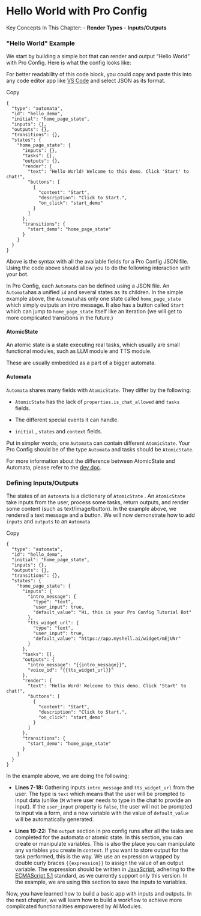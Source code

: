 # Hello World with Pro Config

Key Concepts In This Chapter: - **Render Types** - **Inputs/Outputs**

### "Hello World" Example

We start by building a simple bot that can render and output “Hello World” with Pro Config. Here is what the config looks like:

For better readability of this code block, you could copy and paste this into any code editor app like [VS Code](https://code.visualstudio.org/) and select JSON as its format.

Copy

```
{
  "type": "automata",
  "id": "hello_demo",
  "initial": "home_page_state",
  "inputs": {},
  "outputs": {},
  "transitions": {},
  "states": {
    "home_page_state": {
      "inputs": {},
      "tasks": [],
      "outputs": {},
      "render": {
        "text": "Hello World! Welcome to this demo. Click 'Start' to chat!",
        "buttons": [
          {
            "content": "Start",
            "description": "Click to Start.",
            "on_click": "start_demo"
          }
        ]
      },
      "transitions": {
        "start_demo": "home_page_state"
      }
    }
  }
}
```

Above is the syntax with all the available fields for a Pro Config JSON file. Using the code above should allow you to do the following interaction with your bot.

In Pro Config, each `Automata` can be defined using a JSON file. An `Automata`has a unified `id` and several states as its children. In the simple example above, the `Automata`has only one state called `home_page_state` which simply outputs an intro message. It also has a button called `Start` which can jump to `home_page_state` itself like an iteration (we will get to more complicated transitions in the future.)

#### AtomicState

An atomic state is a state executing real tasks, which usually are small functional modules, such as LLM module and TTS module.

These are usually embedded as a part of a bigger automata.

#### Automata

`Automata` shares many fields with `AtomicState`. They differ by the following:

-   `AtomicState` has the lack of `properties.is_chat_allowed` and `tasks` fields.
    
-   The different special events it can handle.
    
-   `initial` , `states` and `context` fields.
    

Put in simpler words, one `Automata` can contain different `AtomicState`. Your Pro Config should be of the type `Automata` and tasks should be `AtomicState`.

For more information about the difference between AtomicState and Automata, please refer to the [dev doc](https://docs.myshell.ai/product-manual/create/pro-config-mode-beta/basic/automata).

### Defining Inputs/Outputs

The states of an `Automata` is a dictionary of `AtomicState` . An `AtomicState` take inputs from the user, process some tasks, return outputs, and render some content (such as text/image/button). In the example above, we rendered a text message and a button. We will now demonstrate how to add `inputs` and `outputs` to an `Automata`

Copy

```
{
  "type": "automata",
  "id": "hello_demo",
  "initial": "home_page_state",
  "inputs": {},
  "outputs": {},
  "transitions": {},
  "states": {
    "home_page_state": {
      "inputs": {
        "intro_message": {
          "type": "text",
          "user_input": true,
          "default_value": "Hi, this is your Pro Config Tutorial Bot"
        },
        "tts_widget_url": {
          "type": "text",
          "user_input": true,
          "default_value": "https://app.myshell.ai/widget/mEjUNr"
        }
      },
      "tasks": [],
      "outputs": {
        "intro_message": "{{intro_message}}",
        "voice_id": "{{tts_widget_url}}"
      },
      "render": {
        "text": "Hello Word! Welcome to this demo. Click 'Start' to chat!",
        "buttons": [
          {
            "content": "Start",
            "description": "Click to Start.",
            "on_click": "start_demo"
          }
        ]
      },
      "transitions": {
        "start_demo": "home_page_state"
      }
    }
  }
}
```

In the example above, we are doing the following:

-   **Lines 7-18:** Gathering inputs `intro_message` and `tts_widget_url` from the user. The type is `text` which means that the user will be prompted to input data (unlike `IM` where user needs to type in the chat to provide an input). If the `user_input` property is `false`, the user will not be prompted to input via a form, and a new variable with the value of `default_value` will be automatically generated.
    

-   **Lines 19-22:** The `output` section in pro config runs after all the tasks are completed for the automata or atomic state. In this section, you can create or manipulate variables. This is also the place you can manipulate any variables you create in `context`. If you want to store output for the task performed, this is the way. We use an expression wrapped by double curly braces `{{expression}}` to assign the value of an output variable. The expression should be written in [JavaScript](https://developer.mozilla.org/en-US/docs/Web/JavaScript/Guide), adhering to the [ECMAScript 5.1](https://262.ecma-international.org/5.1/) standard, as we currently support only this version. In the example, we are using this section to save the inputs to variables.
    

Now, you have learned how to build a basic app with inputs and outputs. In the next chapter, we will learn how to build a workflow to achieve more complicated functionalities empowered by AI Modules.